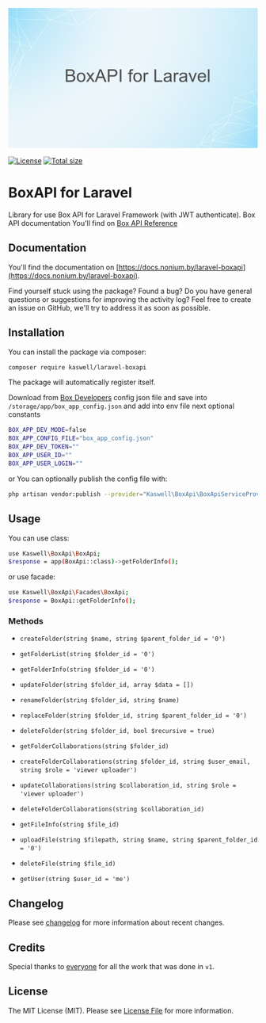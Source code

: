 <p align="center"><img src="/art/socialcard.png" alt="Social Card of Laravel BoxApi"></p>

[![License](https://img.shields.io/github/license/kaswell/laravel-boxapi?style=flat-square)](license.md)
[![Total size](https://img.shields.io/github/repo-size/kaswell/laravel-boxapi?style=flat-square)](https://packagist.org/packages/kaswell/laravel-boxapi)

BoxAPI for Laravel
======

Library for use Box API for Laravel Framework (with JWT authenticate). Box API documentation You'll find on
[Box API Reference](https://developer.box.com/reference/)

Documentation
------

You'll find the documentation on [https://docs.nonium.by/laravel-boxapi](https://docs.nonium.by/laravel-boxapi).

Find yourself stuck using the package? Found a bug? Do you have general questions or suggestions for improving the activity log? Feel free to create an issue on GitHub, we'll try to address it as soon as possible.

Installation
------

You can install the package via composer:
```bash 
composer require kaswell/laravel-boxapi
```

The package will automatically register itself.

Download from [Box Developers](https://gdmg.app.box.com/developers/console) config json file and save into `/storage/app/box_app_config.json` and add into env file next optional constants
```bash 
BOX_APP_DEV_MODE=false
BOX_APP_CONFIG_FILE="box_app_config.json"
BOX_APP_DEV_TOKEN=""
BOX_APP_USER_ID=""
BOX_APP_USER_LOGIN=""
```

or You can optionally publish the config file with:
```bash 
php artisan vendor:publish --provider="Kaswell\BoxApi\BoxApiServiceProvider" --tag="config"
```

Usage
------

You can use class:
```bash 
use Kaswell\BoxApi\BoxApi;
$response = app(BoxApi::class)->getFolderInfo();
```
or use facade:
```bash 
use Kaswell\BoxApi\Facades\BoxApi;
$response = BoxApi::getFolderInfo();
```

### Methods

- `createFolder(string $name, string $parent_folder_id = '0')`
- `getFolderList(string $folder_id = '0')`
- `getFolderInfo(string $folder_id = '0')`
- `updateFolder(string $folder_id, array $data = [])`
- `renameFolder(string $folder_id, string $name)`
- `replaceFolder(string $folder_id, string $parent_folder_id = '0')`
- `deleteFolder(string $folder_id, bool $recursive = true)`

- `getFolderCollaborations(string $folder_id)`
- `createFolderCollaborations(string $folder_id, string $user_email, string $role = 'viewer uploader')`
- `updateCollaborations(string $collaboration_id, string $role = 'viewer uploader')`
- `deleteFolderCollaborations(string $collaboration_id)`

- `getFileInfo(string $file_id)`
- `uploadFile(string $filepath, string $name, string $parent_folder_id = '0')`
- `deleteFile(string $file_id)`

- `getUser(string $user_id = 'me')`


Changelog
------

Please see [changelog](changelog.md) for more information about recent changes.

Credits
------

Special thanks to [everyone](../../contributors) for all the work that was done in `v1`.

License
------

The MIT License (MIT). Please see [License File](license.md) for more information.